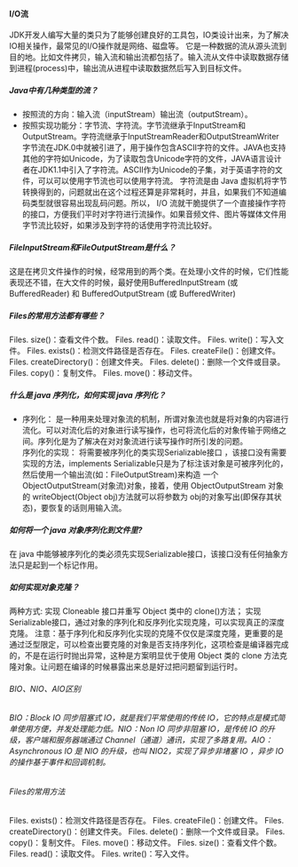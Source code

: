 
#### I/O流
JDK开发人编写大量的类只为了能够创建良好的工具包，IO类设计出来，为了解决IO相关操作，最常见的I/O操作就是网络、磁盘等。
它是一种数据的流从源头流到目的地。比如文件拷贝，输入流和输出流都包括了。输入流从文件中读取数据存储到进程(process)中，输出流从进程中读取数据然后写入到目标文件。
##### Java中有几种类型的流？
* 按照流的方向：输入流（inputStream）输出流（outputStream）。
* 按照实现功能分：字节流、字符流。字节流继承于InputStream和OutputStream。字符流继承于InputStreamReader和OutputStreamWriter
字节流在JDK.0中就被引进了，用于操作包含ASCII字符的文件。JAVA也支持其他的字符如Unicode，为了读取包含Unicode字符的文件，JAVA语言设计者在JDK1.1中引入了字符流。ASCII作为Unicode的子集，对于英语字符的文件，可以可以使用字节流也可以使用字符流。
字符流是由 Java 虚拟机将字节转换得到的，问题就出在这个过程还算是非常耗时，并且，如果我们不知道编码类型就很容易出现乱码问题。所以， I/O 流就干脆提供了一个直接操作字符的接口，方便我们平时对字符进行流操作。如果音频文件、图片等媒体文件用字节流比较好，如果涉及到字符的话使用字符流比较好。
##### FileInputStream和FileOutputStream是什么？
这是在拷贝文件操作的时候，经常用到的两个类。在处理小文件的时候，它们性能表现还不错，在大文件的时候，最好使用BufferedInputStream (或 BufferedReader) 和 BufferedOutputStream (或 BufferedWriter)
##### Files的常用方法都有哪些？
Files. size()：查看文件个数。
Files. read()：读取文件。
Files. write()：写入文件。
Files. exists()：检测文件路径是否存在。
Files. createFile()：创建文件。
Files. createDirectory()：创建文件夹。
Files. delete()：删除一个文件或目录。
Files. copy()：复制文件。
Files. move()：移动文件。
##### 什么是 java 序列化，如何实现 java 序列化？
* 序列化：
是一种用来处理对象流的机制，所谓对象流也就是将对象的内容进行流化。可以对流化后的对象进行读写操作，也可将流化后的对象传输于网络之间。序列化是为了解决在对对象流进行读写操作时所引发的问题。<br>
序列化的实现：
将需要被序列化的类实现Serializable接口 ，该接口没有需要 实现的方法，implements Serializable只是为了标注该对象是可被序列化的，然后使用一个输出流(如：FileOutputStream)来构造
一个 ObjectOutputStream(对象流)对象，接着，使用 ObjectOutputStream 对象的 writeObject(Object obj)方法就可以将参数为 obj的对象写出(即保存其状态)，要恢复的话则用输入流。
##### 如何将一个 java 对象序列化到文件里?
在 java 中能够被序列化的类必须先实现Serializable接口，该接口没有任何抽象方法只是起到一个标记作用。
##### 如何实现对象克隆？
两种方式:
实现 Cloneable 接口并重写 Object 类中的 clone()方法；
实现 Serializable接口，通过对象的序列化和反序列化实现克隆，可以实现真正的深度克隆。
注意：基于序列化和反序列化实现的克隆不仅仅是深度克隆，更重要的是通过泛型限定，可以检查出要克隆的对象是否支持序列化，这项检查是编译器完成的，不是在运行时抛出异常，这种是方案明显优于使用 Object 类的 clone
方法克隆对象。让问题在编译的时候暴露出来总是好过把问题留到运行时。

###### BIO、NIO、AIO区别
###### BIO：Block IO 同步阻塞式 IO，就是我们平常使用的传统 IO，它的特点是模式简单使用方便，并发处理能力低。NIO：Non IO 同步非阻塞 IO，是传统 IO 的升级，客户端和服务器端通过 Channel（通道）通讯，实现了多路复用。AIO：Asynchronous IO 是 NIO 的升级，也叫 NIO2，实现了异步非堵塞 IO ，异步 IO 的操作基于事件和回调机制。
###### Files的常用方法
Files. exists()：检测文件路径是否存在。
Files. createFile()：创建文件。
Files. createDirectory()：创建文件夹。
Files. delete()：删除一个文件或目录。
Files. copy()：复制文件。
Files. move()：移动文件。
Files. size()：查看文件个数。
Files. read()：读取文件。
Files. write()：写入文件。
